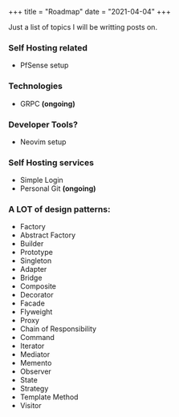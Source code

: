 +++
title = "Roadmap"
date = "2021-04-04"
+++

Just a list of topics I will be writting posts on.

### Self Hosting related
- PfSense setup

### Technologies
- GRPC **(ongoing)**

### Developer Tools?
- Neovim setup

### Self Hosting services
- Simple Login
- Personal Git **(ongoing)**

### A LOT of design patterns:

- Factory
- Abstract Factory
- Builder
- Prototype
- Singleton
- Adapter
- Bridge
- Composite
- Decorator
- Facade
- Flyweight
- Proxy
- Chain of Responsibility
- Command
- Iterator
- Mediator
- Memento
- Observer
- State
- Strategy
- Template Method
- Visitor
